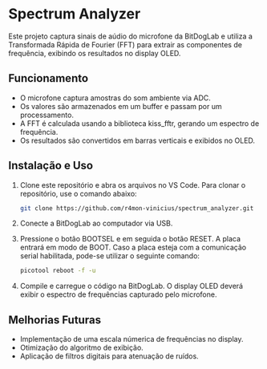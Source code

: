 # Spectrum Analyzer

Este projeto captura sinais de aúdio do microfone da BitDogLab e utiliza a Transformada Rápida de Fourier (FFT) para extrair as componentes de frequência, exibindo os resultados no display OLED.

## Funcionamento 

- O microfone captura amostras do som ambiente via ADC.
- Os valores são armazenados em um buffer e passam por um processamento.
- A FFT é calculada usando a biblioteca kiss_fftr, gerando um espectro de frequência.
- Os resultados são convertidos em barras verticais e exibidos no OLED.

## Instalação e Uso

1. Clone este repositório e abra os arquivos no VS Code. Para clonar o repositório, use o comando abaixo:
    ```bash 
    git clone https://github.com/r4mon-vinicius/spectrum_analyzer.git 
    ```

2. Conecte a BitDogLab ao computador via USB.
3. Pressione o botão BOOTSEL e em seguida o botão RESET. A placa entrará em modo de BOOT. Caso a placa esteja com a comunicação serial habilitada, pode-se utilizar o seguinte comando: 
    ```bash
    picotool reboot -f -u
    ```

4. Compile e carregue o código na BitDogLab. O display OLED deverá exibir o espectro de frequências capturado pelo microfone.

## Melhorias Futuras

- Implementação de uma escala númerica de frequências no display.
- Otimização do algoritmo de exibição.
- Aplicação de filtros digitais para atenuação de ruídos.
